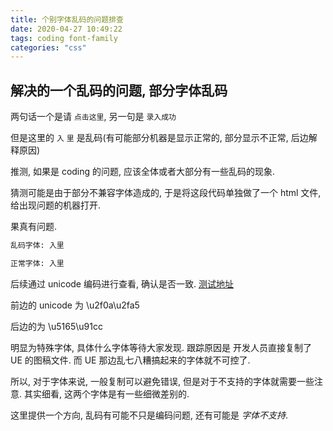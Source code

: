 ```yaml
---
title: 个别字体乱码的问题排查
date: 2020-04-27 10:49:22
tags: coding font-family
categories: "css"
---
```


## 解决的一个乱码的问题, 部分字体乱码

两句话一个是请 `点击这⾥`, 另一句是 `录⼊成功`

但是这里的 `入` `里` 是乱码(有可能部分机器是显示正常的, 部分显示不正常, 后边解释原因)

推测, 如果是 coding 的问题, 应该全体或者大部分有一些乱码的现象.

猜测可能是由于部分不兼容字体造成的, 于是将这段代码单独做了一个 html 文件, 给出现问题的机器打开.

果真有问题.

```html
乱码字体: ⼊⾥

正常字体: 入里
```

后续通过 unicode 编码进行查看, 确认是否一致. [测试地址](http://tool.chinaz.com/tools/unicode.aspx)

前边的 unicode 为
\u2f0a\u2fa5

后边的为
\u5165\u91cc

明显为特殊字体, 具体什么字体等待大家发现. 跟踪原因是 开发人员直接复制了 UE 的图稿文件.
而 UE 那边乱七八糟搞起来的字体就不可控了.

所以, 对于字体来说, 一般复制可以避免错误, 但是对于不支持的字体就需要一些注意. 其实细看, 这两个字体是有一些细微差别的.

这里提供一个方向, 乱码有可能不只是编码问题, 还有可能是 *字体不支持*.
